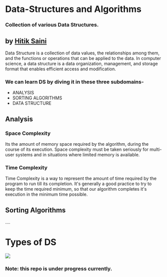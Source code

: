 # Data-Structures and Algorithms
### Collection of various Data Structures. 
## by [Hitik Saini](https://hitik20.tech/)
Data Structure is a collection of data values, the relationships among them, and the functions or operations that can be applied to the data.
In computer science, a data structure is a data organization, management, and storage format that enables efficient access and modification.
### We can learn DS by diving it in these three subdomains-
* ANALYSIS
* SORTING ALGORITHMS
* DATA STRUCTURE

## Analysis

### Space Complexity
Its the amount of memory space required by the algorithm, during the course of its execution. Space complexity must be taken seriously for multi-user systems and in situations where limited memory is available.

### Time Complexity
Time Complexity is a way to represent the amount of time required by the program to run till its completion. It's generally a good practice to try to keep the time required minimum, so that our algorithm completes it's execution in the minimum time possible.

## Sorting Algorithms
....

# Types of DS
<img src="https://raw.githubusercontent.com/hitiksaini/Data-Structures/master/other_data/types.png">


### Note: this repo is under progress currently.
